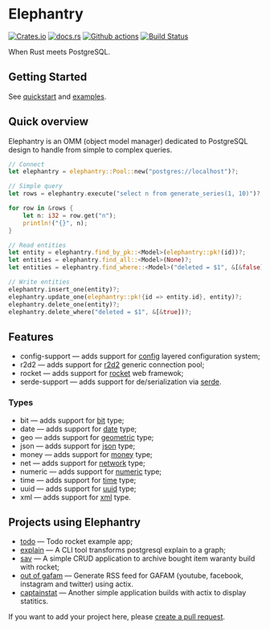 # Elephantry

[![Crates.io](https://img.shields.io/crates/v/elephantry)](https://crates.io/crates/elephantry)
[![docs.rs](https://img.shields.io/badge/docs-latest-blue.svg)](https://docs.rs/elephantry)
[![Github actions](https://github.com/elephantry/elephantry/workflows/.github/workflows/ci.yml/badge.svg)](https://github.com/elephantry/elephantry/actions?query=workflow%3A.github%2Fworkflows%2Fci.yml)
[![Build Status](https://gitlab.com/elephantry/elephantry/badges/master/pipeline.svg)](https://gitlab.com/elephantry/elephantry/commits/master)

When Rust meets PostgreSQL.

## Getting Started

See [quickstart](docs/quickstart.md) and [examples](core/examples).

## Quick overview

Elephantry is an OMM (object model manager) dedicated to PostgreSQL design to
handle from simple to complex queries.

```rust
// Connect
let elephantry = elephantry::Pool::new("postgres://localhost")?;

// Simple query
let rows = elephantry.execute("select n from generate_series(1, 10)")?;

for row in &rows {
    let n: i32 = row.get("n");
    println!("{}", n);
}

// Read entities
let entity = elephantry.find_by_pk::<Model>(elephantry::pk!(id))?;
let entities = elephantry.find_all::<Model>(None)?;
let entities = elephantry.find_where::<Model>("deleted = $1", &[&false], None)?;

// Write entities
elephantry.insert_one(entity)?;
elephantry.update_one(elephantry::pk!{id => entity.id}, entity)?;
elephantry.delete_one(entity)?;
elephantry.delete_where("deleted = $1", &[&true])?;
```

## Features

- config-support — adds support for [config](https://crates.io/crates/config)
    layered configuration system;
- r2d2 — adds support for [r2d2](https://crates.io/crates/r2d2) generic
    connection pool;
- rocket — adds support for
    [rocket](https://rocket.rs/v0.4/guide/state/#databases) web framewok;
- serde-support — adds support for de/serialization via
    [serde](https://serde.rs/).

### Types

- bit — adds support for
    [bit](https://www.postgresql.org/docs/current/datatype-bit.html) type;
- date — adds support for
    [date](https://www.postgresql.org/docs/current/datatype-datetime.html) type;
- geo — adds support for
    [geometric](https://www.postgresql.org/docs/current/datatype-geometric.html)
    type;
- json — adds support for
    [json](https://www.postgresql.org/docs/current/datatype-json.html) type;
- money — adds support for
    [money](https://www.postgresql.org/docs/current/datatype-money.html) type;
- net — adds support for
    [network](https://www.postgresql.org/docs/current/datatype-net-types.html)
    type;
- numeric — adds support for
    [numeric](https://www.postgresql.org/docs/current/datatype-numeric.html)
    type;
- time — adds support for
    [time](https://www.postgresql.org/docs/current/datatype-datetime.html) type;
- uuid — adds support for
    [uuid](https://www.postgresql.org/docs/current/datatype-uuid.html) type;
- xml — adds support for
    [xml](https://www.postgresql.org/docs/current/datatype-xml.html) type.


## Projects using Elephantry

- [todo](https://github.com/elephantry/todo) — Todo rocket example app;
- [explain](https://github.com/sanpii/explain) — A CLI tool transforms
    postgresql explain to a graph;
- [sav](https://github.com/sanpii/sav) — A simple CRUD application to archive
    bought item waranty build with rocket;
- [out of gafam](https://github.com/sanpii/out-of-gafam) — Generate RSS feed for
    GAFAM (youtube, facebook, instagram and twitter) using actix.
- [captainstat](https://github.com/sanpii/captainstat) — Another simple
    application builds with actix to display statitics.

If you want to add your project here, please [create a pull
request](https://github.com/elephantry/elephantry/pulls).
